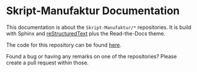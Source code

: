 Skript-Manufaktur Documentation
===============================

This documentation is about the `Skript-Manufaktur/*` repositories. It is build with Sphinx and
[reStructuredText](https://www.sphinx-doc.org/en/master/usage/restructuredtext/index.html) plus the Read-the-Docs theme.

The code for this repository can be found [here](https://github.com/Sengorius/sengorius.github.io).

Found a bug or having any remarks on one of the repositories? Please create a pull request within those.

